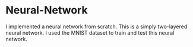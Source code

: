 # Neural-Network

I implemented a neural network from scratch. This is a simply two-layered neural network. I used the MNIST dataset to train and test this neural network. 
